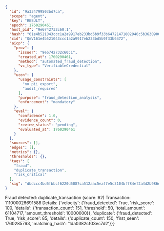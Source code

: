 ```json
{
  "id": "9a334799503bd7ca",
  "scope": "agent",
  "key": "RESULT",
  "epoch": 1760290461,
  "host_pid": "9e6742732c60:1",
  "hash": "61e4b521043ccc1a2a9917eb233bd5b9f33b64721471802946c5b36309061f5f",
  "cid": "QmV161e4b521043ccc1a2a9917eb233bd5b9f33b6472",
  "aicp": {
    "prov": {
      "issuer": "9e6742732c60:1",
      "created_at": 1760290461,
      "method": "automated_fraud_detection",
      "vc_type": "VerifiableCredential"
    },
    "ucon": {
      "usage_constraints": [
        "no_pii_export",
        "audit_required"
      ],
      "purpose": "fraud_detection_analysis",
      "enforcement": "mandatory"
    },
    "eval": {
      "confidence": 1.0,
      "evidence_count": 0,
      "review_status": "pending",
      "evaluated_at": 1760290461
    }
  },
  "sources": [],
  "edges": [],
  "metrics": {},
  "thresholds": {},
  "tags": [
    "fraud",
    "duplicate_transaction",
    "risk_critical"
  ],
  "sig": "dbdccc4bd6fbbcf6220d5087ca512aac5eaf7e5c3104bf784ef2a4d2b986dec8"
}
```

Fraud detected: duplicate_transaction (score: 92)
Transaction: 111000026691588
Details: {'velocity': {'fraud_detected': True, 'risk_score': 100, 'details': {'transaction_count': 151, 'threshold': 50, 'total_amount': 61104717, 'amount_threshold': 10000000}}, 'duplicate': {'fraud_detected': True, 'risk_score': 85, 'details': {'duplicate_count': 150, 'first_seen': 1760285763, 'matching_hash': '1da0382cf03ec7d2'}}}